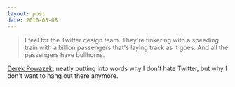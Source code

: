 ```yaml
---
layout: post
date: 2010-08-08
---  
```


>I feel for the Twitter design team. They're tinkering with a speeding train with a billion passengers that's laying track as it goes. And all the passengers have bullhorns.

[Derek Powazek](http://powazek.com/posts/2616), neatly putting into words why I don't hate Twitter, but why I don't want to hang out there anymore.
